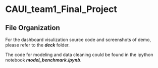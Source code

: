 # CAUI_team1_Final_Project

## File Organization

For the dashboard visulization source code and screenshots of demo, please refer to the  _**deck**_  folder. 

The code for modeling and data cleaning could be found in the ipython notebook  _**model_benchmark.ipynb**_.



